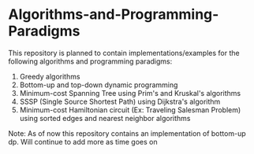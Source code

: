 # Algorithms-and-Programming-Paradigms
This repository is planned to contain implementations/examples for the following algorithms and programming paradigms:
1) Greedy algorithms
2) Bottom-up and top-down dynamic programming
3) Minimum-cost Spanning Tree using Prim's and Kruskal's algorithms
4) SSSP (Single Source Shortest Path) using Dijkstra's algorithm
5) Minimum-cost Hamiltonian circuit (Ex: Traveling Salesman Problem) using sorted edges and nearest neighbor algorithms

Note: As of now this repository contains an implementation of bottom-up dp. Will continue to add more as time goes on
